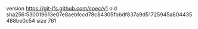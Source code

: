 version https://git-lfs.github.com/spec/v1
oid sha256:530019613e07e8aebfccd78c84305fbbdf837a9d51725945a804435488be0c54
size 761
